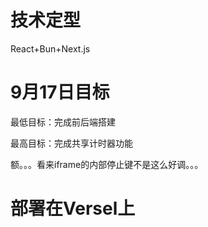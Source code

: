 <h1>技术定型</h1>
React+Bun+Next.js

<h1>9月17日目标</h1>
<p>最低目标：完成前后端搭建</p>
<p>最高目标：完成共享计时器功能</p>

额。。。看来iframe的内部停止键不是这么好调。。。

<h1>部署在Versel上</h1>
